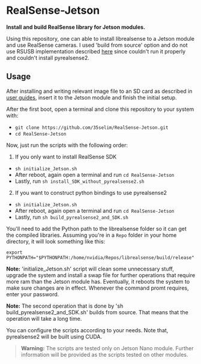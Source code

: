 # RealSense-Jetson
<b>Install and build RealSense library for Jetson modules.</b>

Using this repository, one can able to install librealsense to a Jetson module and use RealSense cameras. I used 'build from source' option and do not use RSUSB implementation described [here](https://github.com/IntelRealSense/librealsense/blob/master/doc/installation_jetson.md) since couldn't run it properly and couldn't install pyrealsense2.

## Usage
After installing and writing relevant image file to an SD card as described in [user guides](https://developer.nvidia.com/embedded/learn/getting-started-jetson), insert it to the Jetson module and finish the initial setup. 

After the first boot, open a terminal and clone this repository to your system with:
* `git clone https://github.com/35selim/RealSense-Jetson.git`
* `cd RealSense-Jetson`

Now, just run the scripts with the following order:
1. If you only want to install RealSense SDK
* `sh initialize_Jetson.sh`
* After reboot, again open a terminal and run `cd RealSense-Jetson`
* Lastly, run `sh install_SDK_without_pyrealsense2.sh`
	
2. If you want to construct python bindings to use pyrealsense2
* `sh initialize_Jetson.sh`
* After reboot, again open a terminal and run `cd RealSense-Jetson`
* Lastly, run `sh build_pyrealsense2_and_SDK.sh`

You'll need to add the Python path to the librealsense folder so it can get the compiled libraries. Assuming you're in a `Repo` folder in your home directory, it will look something like this:
```
export PYTHONPATH="$PYTHONPATH:/home/nvidia/Repos/librealsense/build/release"
```

**Note:** 'initialize_Jetson.sh' script will clean some unnecessary stuff, upgrade the system and install a swap file for further operations that require more ram than the Jetson module has. Eventually, it reboots the system to make sure changes are in effect. Whenever the command promt requires, enter your password.

**Note:** The second operation that is done by 'sh build_pyrealsense2_and_SDK.sh' builds from source. That means that the operation will take a long time.

You can configure the scripts according to your needs. Note that, pyrealsense2 will be built using CUDA.

>**Warning:** The scripts are tested only on Jetson Nano module. Further information will be provided as the scripts tested on other modules.

